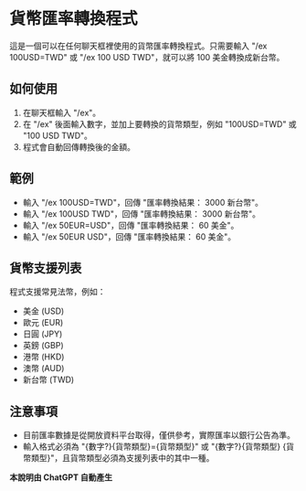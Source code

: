 # 貨幣匯率轉換程式

這是一個可以在任何聊天框裡使用的貨幣匯率轉換程式。只需要輸入 "/ex 100USD=TWD" 或 "/ex 100 USD TWD"，就可以將 100 美金轉換成新台幣。


## 如何使用

1. 在聊天框輸入 "/ex"。
2. 在 "/ex" 後面輸入數字，並加上要轉換的貨幣類型，例如 "100USD=TWD" 或 "100 USD TWD"。
3. 程式會自動回傳轉換後的金額。


## 範例

* 輸入 "/ex 100USD=TWD"，回傳 "匯率轉換結果： 3000 新台幣"。
* 輸入 "/ex 100USD TWD"，回傳 "匯率轉換結果： 3000 新台幣"。
* 輸入 "/ex 50EUR=USD"，回傳 "匯率轉換結果： 60 美金"。
* 輸入 "/ex 50EUR USD"，回傳 "匯率轉換結果： 60 美金"。


## 貨幣支援列表

程式支援常見法幣，例如：

* 美金 (USD)
* 歐元 (EUR)
* 日圓 (JPY)
* 英鎊 (GBP)
* 港幣 (HKD)
* 澳幣 (AUD)
* 新台幣 (TWD)


## 注意事項

* 目前匯率數據是從開放資料平台取得，僅供參考，實際匯率以銀行公告為準。
* 輸入格式必須為 "{數字?}{貨幣類型}={貨幣類型}" 或 "{數字?}{貨幣類型} {貨幣類型}"，且貨幣類型必須為支援列表中的其中一種。

**本說明由 ChatGPT 自動產生**
